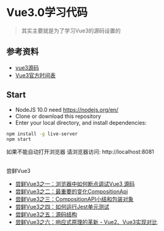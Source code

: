 # Vue3.0学习代码
> 其实主要就是为了学习Vue3的源码设置的
## 参考资料
 - [vue3源码](https://github.com/vuejs/vue-next)
 - [Vue3官方时间表](https://github.com/vuejs/vue/projects/6)



## Start
 - NodeJS 10.0 need
 https://nodejs.org/en/
 - Clone or download this repository
 - Enter your local directory, and install dependencies:

``` bash
npm install -g live-server
npm start
```
如果不能自动打开浏览器 请浏览器访问: http://localhost:8081

## 
尝鲜Vue3
- [尝鲜Vue3之一：浏览器中如何断点调试Vue3 源码](https://juejin.im/post/5da442bb6fb9a04de42f76cf)
- [尝鲜Vue3之二：最重要的变化CompositionApi](https://juejin.im/post/5da67d19f265da5b7525b716)
- [尝鲜Vue3之三：CompositionAPI小结和包装对象](https://juejin.im/post/5da6ea4ff265da5b860139bf)
- [尝鲜Vue3之四：如何运行Jest单元测试](https://juejin.im/post/5da97b6351882575796107ce)
- [尝鲜Vue3之五：源码结构](https://juejin.im/post/5dad6551f265da5b926bdda8)
- [尝鲜Vue3之六：响应式原理的革新 - Vue2、Vue3实现对比](https://juejin.im/post/5daffcc76fb9a04dff4e088f)







